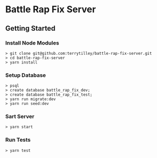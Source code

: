 # Battle Rap Fix Server

## Getting Started

### Install Node Modules
```
> git clone git@github.com:terrytilley/battle-rap-fix-server.git
> cd battle-rap-fix-server
> yarn install
```

### Setup Database
```
> psql
> create database battle_rap_fix_dev;
> create database battle_rap_fix_test;
> yarn run migrate:dev
> yarn run seed:dev
```

### Sart Server
```
> yarn start
```

### Run Tests
```
> yarn test
```
